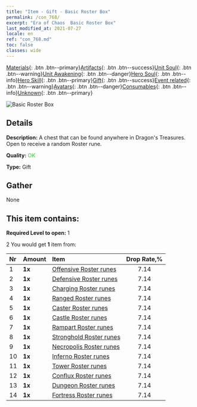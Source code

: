 ```yaml
---
title: "Item - Gift - Basic Roster Box"
permalink: /con_768/
excerpt: "Era of Chaos  Basic Roster Box"
last_modified_at: 2021-07-27
locale: en
ref: "con_768.md"
toc: false
classes: wide
---
```

 [Materials](/Items/){: .btn .btn--primary}[Artifacts](/Items/Artifacts/){: .btn .btn--success}[Unit Soul](/Items/UnitSoul/){: .btn .btn--warning}[Unit Awakening](/Items/UnitAwakening/){: .btn .btn--danger}[Hero Soul](/Items/HeroSoul/){: .btn .btn--info}[Hero Skill](/Items/HeroSkill/){: .btn .btn--primary}[Gift](/Items/Gift/){: .btn .btn--success}[Event related](/Items/Events/){: .btn .btn--warning}[Avatars](/Items/Avatars/){: .btn .btn--danger}[Consumables](/Items/Consumables/){: .btn .btn--info}[Unknown](/Items/Unknown/){: .btn .btn--primary}

 ![Basic Roster Box](/images/t/i_tujianhezi1.png)

## Details
 **Description:** A chest that can be found anywhere in Dragon's Treasures. Open to receive a random Roster rune.

 **Quality:** <span style="color: #32CD32">OK</span>

 **Type:** Gift

## Gather

  None

## This item contains:

 **Required Level to open:** 1

 2 You would get **1** item  from:

  | Nr | Amount |     Item    | Drop Rate,% |
  |:---|:-------|:------------|:---------:|
  | 1 |  **1x** | [Offensive Roster runes](/Items/con_734/) | 7.14 | 
  | 2 |  **1x** | [Defensive Roster runes](/Items/con_739/) | 7.14 | 
  | 3 |  **1x** | [Charging Roster runes](/Items/con_741/) | 7.14 | 
  | 4 |  **1x** | [Ranged Roster runes](/Items/con_742/) | 7.14 | 
  | 5 |  **1x** | [Caster Roster runes](/Items/con_746/) | 7.14 | 
  | 6 |  **1x** | [Castle Roster runes](/Items/con_752/) | 7.14 | 
  | 7 |  **1x** | [Rampart Roster runes](/Items/con_753/) | 7.14 | 
  | 8 |  **1x** | [Stronghold Roster runes](/Items/con_754/) | 7.14 | 
  | 9 |  **1x** | [Necropolis Roster runes](/Items/con_755/) | 7.14 | 
  | 10 |  **1x** | [Inferno Roster runes](/Items/con_777/) | 7.14 | 
  | 11 |  **1x** | [Tower Roster runes](/Items/con_785/) | 7.14 | 
  | 12 |  **1x** | [Conflux Roster runes](/Items/con_791/) | 7.14 | 
  | 13 |  **1x** | [Dungeon Roster runes](/Items/con_792/) | 7.14 | 
  | 14 |  **1x** | [Fortress Roster runes](/Items/con_818/) | 7.14 | 
